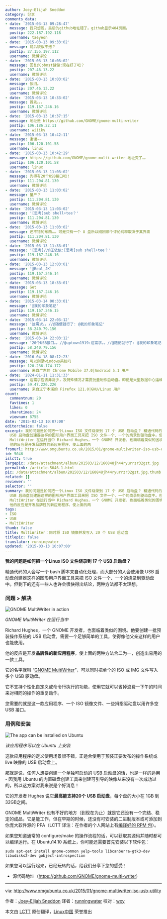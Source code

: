 ```yaml
---
author: Joey-Elijah Sneddon
category: 分享
comments_data:
- date: '2015-03-13 09:28:47'
  message: 我只想说，最后的github地址错了。github显示404页面。
  postip: 222.187.192.118
  username: taeyeon
- date: '2015-03-13 09:33:02'
  message: 前后貌似不搭？
  postip: 27.155.197.112
  username: 微博评论
- date: '2015-03-13 10:03:02'
  message: 回复@Cobnst健健:现在好了吧？
  postip: 207.46.13.22
  username: 微博评论
- date: '2015-03-13 10:03:02'
  message: 依旧。
  postip: 207.46.13.22
  username: 微博评论
- date: '2015-03-13 10:33:02'
  message: 首先。。。
  postip: 119.167.246.16
  username: 微博评论
- date: '2015-03-13 10:37:15'
  message: 地址是 https://github.com/GNOME/gnome-multi-writer
  postip: 106.186.22.11
  username: wiiiky
- date: '2015-03-13 10:42:11'
  message: 谢谢~~
  postip: 106.120.101.58
  username: linux
- date: '2015-03-13 10:42:29'
  message: https://github.com/GNOME/gnome-multi-writer 地址变了。。
  postip: 106.120.101.58
  username: linux
- date: '2015-03-13 11:03:02'
  message: 先得有20个USB接口吧！
  postip: 111.204.81.130
  username: 微博评论
- date: '2015-03-13 11:03:02'
  message: 量产？
  postip: 111.204.81.130
  username: 微博评论
- date: '2015-03-13 11:03:02'
  message: '[思考]sub shell+tee？'
  postip: 111.204.81.130
  username: 微博评论
- date: '2015-03-13 11:03:02'
  message: 还不错的东西…… 可是只有一个 U 盘所以刚刚那个评论纯粹取决于其界面
  postip: 111.204.81.130
  username: 微博评论
- date: '2015-03-13 11:33:01'
  message: '[思考]//@王依依:[思考]sub shell+tee？'
  postip: 119.167.246.16
  username: 微博评论
- date: '2015-03-13 12:03:01'
  message: '@Real_JK'
  postip: 119.167.246.14
  username: 微博评论
- date: '2015-03-13 18:33:01'
  message: Get
  postip: 119.167.246.16
  username: 微博评论
- date: '2015-03-14 00:33:01'
  message: '@我的印象笔记'
  postip: 119.167.246.15
  username: 微博评论
- date: '2015-03-14 22:03:12'
  message: '这需求。。//@随便就行了: @我的印象笔记'
  postip: 58.240.79.156
  username: 微博评论
- date: '2015-03-14 22:03:12'
  message: '20个USB接口。。//@uptown1919:这需求。。//@随便就行了: @我的印象笔记'
  postip: 58.240.79.156
  username: 微博评论
- date: '2016-04-18 08:12:23'
  message: 可以刻录windows系统吗
  postip: 120.236.174.172
  username: 来自广东的 Chrome Mobile 37.0|Android 5.1 用户
- date: '2024-01-11 11:31:33'
  message: 这需求应该非常少，及特殊情况才需要批量制作启动盘。即便是大型数据中心运维，比如上百台超算的部署更好的方式是通过PXE+脚本及一些列自动化工具。但是有了总比没有好，感谢作者！
  postip: 59.47.226.226
  username: 来自辽宁本溪的 Firefox 121.0|GNU/Linux 用户
count:
  commentnum: 20
  favtimes: 1
  likes: 0
  sharetimes: 24
  viewnum: 8755
date: '2015-03-13 10:07:00'
editorchoice: false
excerpt: 我的问题是如何把一个Linux ISO 文件烧录到 17 个 USB 启动盘？ 精通代码的人会写一个 bash 脚本来自动化处理，而大部分的人会使用像
  USB 启动盘创建器这样的图形用户界面工具来把 ISO 文件一个、一个的烧录到驱动盘中。但剩下的还有一些人也许会很快得出结论，两种方法都不太理想。 问题  解决  GNOME
  MultiWriter 在运行当中 Richard Hughes，一个 GNOME 开发者，也面临着类似的困境。他要创建一批预装操作系统的 USB 启动盘，需要一个足够简单的工具，使得像他父亲这样的用户也能使用。
  他的反应是开发品牌性的新应用程序，使上面的两
fromurl: http://www.omgubuntu.co.uk/2015/01/gnome-multiwriter-iso-usb-utility
id: 5046
islctt: true
largepic: /data/attachment/album/201503/12/160848jh44ryurrzr32gzt.jpg
permalink: /article-5046-1.html
pic: /data/attachment/album/201503/12/160848jh44ryurrzr32gzt.jpg.thumb.jpg
related: []
reviewer: ''
selector: ''
summary: 我的问题是如何把一个Linux ISO 文件烧录到 17 个 USB 启动盘？ 精通代码的人会写一个 bash 脚本来自动化处理，而大部分的人会使用像
  USB 启动盘创建器这样的图形用户界面工具来把 ISO 文件一个、一个的烧录到驱动盘中。但剩下的还有一些人也许会很快得出结论，两种方法都不太理想。 问题  解决  GNOME
  MultiWriter 在运行当中 Richard Hughes，一个 GNOME 开发者，也面临着类似的困境。他要创建一批预装操作系统的 USB 启动盘，需要一个足够简单的工具，使得像他父亲这样的用户也能使用。
  他的反应是开发品牌性的新应用程序，使上面的两
tags:
- ISO
- USB
- MultiWriter
thumb: false
title: MultiWriter：同时将 ISO 镜像并发写入 20 个 USB 启动盘
titlepic: false
translator: runningwater
updated: '2015-03-13 10:07:00'
---
```


**我的问题是如何把一个Linux ISO 文件烧录到 17 个 USB 启动盘？**


精通代码的人会写一个 bash 脚本来自动化处理，而大部分的人会使用像 USB 启动盘创建器这样的图形用户界面工具来把 ISO 文件一个、一个的烧录到驱动盘中。但剩下的还有一些人也许会很快得出结论，两种方法都不太理想。


### 问题 > 解决


![GNOME MultiWriter in action](/data/attachment/album/201503/12/160848jh44ryurrzr32gzt.jpg)


*GNOME MultiWriter 在运行当中*


Richard Hughes，一个 GNOME 开发者，也面临着类似的困境。他要创建一批预装操作系统的 USB 启动盘，需要一个足够简单的工具，使得像他父亲这样的用户也能使用。


他的反应是开发**品牌性的新应用程序**，使上面的两种方法合二为一，创造出易用的一款工具。


它的名字就叫 “[GNOME MultiWriter](https://github.com/GNOME/gnome-multi-writer)”，可以同时把单个的 ISO 或 IMG 文件写入多个 USB 驱动盘。


它不支持个性化自定义或命令行执行的功能，使用它就可以省掉浪费一下午的时间来对相同的操作的重复动作。


您需要的就是这一款应用程序、一个 ISO 镜像文件、一些拇指驱动盘以用许多空 USB 接口。


### 用例和安装


![The app can be installed on Ubuntu](/data/attachment/album/201503/12/160849kfr12e72drrdn2d5.jpg)


*该应用程序可以在 Ubuntu 上安装*


这款应用程序的定义使用场景很不错，正适合使用于预装正要发布的操作系统或 live 映像的 USB 启动盘上。


那就是说，任何人想要创建一个单独可启动的 USB 启动盘的话，也是一样的适用 - 因我用 Ubuntu 的内置磁盘创建工具来创建可引导的映像从来没有一次成功过的，所以这方案对我来说是个好消息！


它的开发者 Hughes 说它**最高能支持20个 USB 启动盘**，每个盘的大小在 1GB 到 32GB之间。


GNOME MultiWriter 也有不好的地方（到现在为止）就是它还没有一个完结、稳定的成品。它是能工作，但在早期的时候，还没有可安装的二进制版本或可添加到你庞大软件源的 PPA（LCTT 译注：在作者的个人网站上有[编译好的 RPM 包](http://people.freedesktop.org/~hughsient/fedora/21/x86_64/gnome-multi-writer-3.15.5-0.41.20150204git.fc21.x86_64.rpm)）。


如果您知道通常的 configure/make 的操作流程的话，可以获取其源码并随时都可以编译运行。在 Ubuntu14.10 系统上，你可能还需要首先安装以下软件包：



```
sudo apt-get install gnome-common yelp-tools libcanberra-gtk3-dev libudisks2-dev gobject-introspection

```

如果您可以运行起来，已经玩转的话，给我们分享下您的感受！


* 源代码地址（<https://github.com/GNOME/gnome-multi-writer>)




---


via: <http://www.omgubuntu.co.uk/2015/01/gnome-multiwriter-iso-usb-utility>


作者：[Joey-Elijah Sneddon](https://plus.google.com/117485690627814051450/?rel=author) 译者：[runningwater](https://github.com/runningwater) 校对：[wxy](https://github.com/wxy)


本文由 [LCTT](https://github.com/LCTT/TranslateProject) 原创翻译，[Linux中国](http://linux.cn/) 荣誉推出